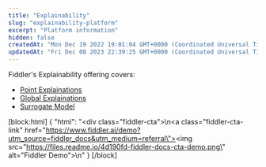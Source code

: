 ```yaml
---
title: "Explainability"
slug: "explainability-platform"
excerpt: "Platform information"
hidden: false
createdAt: "Mon Dec 19 2022 19:01:04 GMT+0000 (Coordinated Universal Time)"
updatedAt: "Fri Dec 08 2023 22:39:25 GMT+0000 (Coordinated Universal Time)"
---
```

Fiddler's Explainability offering covers:

- [Point Explainations](doc:point-explainability) 
- [Global Explainations](doc:global-explainability)
- [Surrogate Model](doc:artifacts-and-surrogates#surrogate-model)

[block:html]
{
  "html": "<div class=\"fiddler-cta\">\n<a class=\"fiddler-cta-link\" href=\"https://www.fiddler.ai/demo?utm_source=fiddler_docs&utm_medium=referral\"><img src=\"https://files.readme.io/4d190fd-fiddler-docs-cta-demo.png\" alt=\"Fiddler Demo\"></a>\n</div>"
}
[/block]

